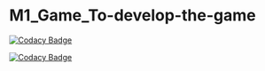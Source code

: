 # M1_Game_To-develop-the-game

[![Codacy Badge](https://app.codacy.com/project/badge/Grade/58663b406a464ac182e7ba7c00fc6cb7)](https://www.codacy.com/gh/praveenkumar136/M1_Game_RockPaperScissors/dashboard?utm_source=github.com&amp;utm_medium=referral&amp;utm_content=praveenkumar136/M1_Game_RockPaperScissors&amp;utm_campaign=Badge_Grade)


[![Codacy Badge](https://api.codacy.com/project/badge/Grade/6318a2ed15534fe0854e5d32e150db62)](https://app.codacy.com/gh/sharmavel/M1_Application_Customer-Billing-system?utm_source=github.com&utm_medium=referral&utm_content=sharmavel/M1_Application_Customer-Billing-system&utm_campaign=Badge_Grade_Settings)

